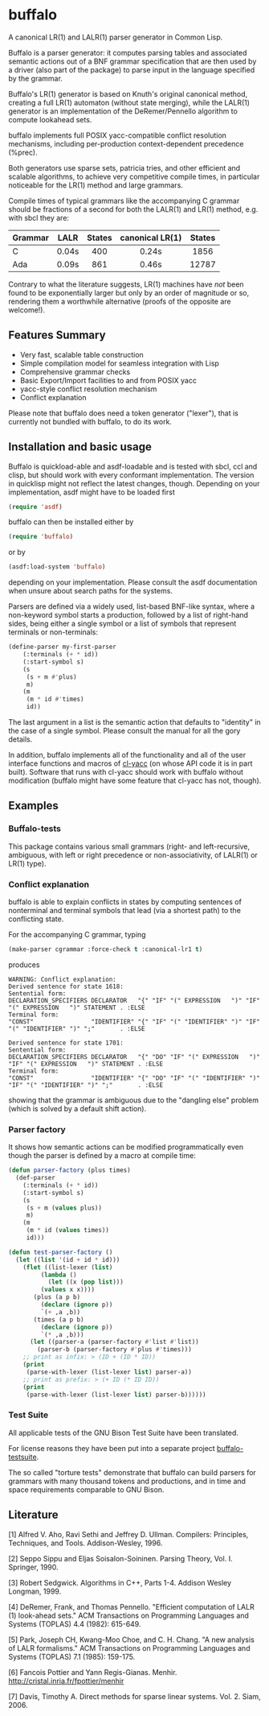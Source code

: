# buffalo
A canonical LR(1) and LALR(1) parser generator in Common Lisp.

Buffalo is a parser generator: it computes parsing tables and
associated semantic actions out of a BNF grammar specification that
are then used by a driver (also part of the package) to parse input in
the language specified by the grammar.

Buffalo's LR(1) generator is based on Knuth's original canonical
method, creating a full LR(1) automaton (without state merging), while the
LALR(1) generator is an implementation of the DeRemer/Pennello
algorithm to compute lookahead sets.

buffalo implements full POSIX yacc-compatible conflict resolution
mechanisms, including per-production context-dependent precedence
(%prec).

Both generators use sparse sets, patricia tries, and other efficient
and scalable algorithms, to achieve very competitive compile times, in
particular noticeable for the LR(1) method and large grammars.

Compile times of typical grammars like the accompanying C grammar
should be fractions of a second for both the LALR(1) and LR(1) method,
e.g. with sbcl they are:

Grammar       | LALR          | States         | canonical LR(1) | States
------------- |:-------------:|:--------------:|:---------------:|:---------:
C             | 0.04s         | 400            | 0.24s           | 1856
Ada           | 0.09s         | 861            | 0.46s           | 12787

Contrary to what the literature suggests, LR(1) machines have *not*
been found to be exponentially larger but only by an order of
magnitude or so, rendering them a worthwhile alternative (proofs of the
opposite are welcome!).


## Features Summary

- Very fast, scalable table construction
- Simple compilation model for seamless integration with Lisp
- Comprehensive grammar checks
- Basic Export/Import facilities to and from POSIX yacc
- yacc-style conflict resolution mechanism
- Conflict explanation

Please note that buffalo does need a token generator ("lexer"), that
is currently not bundled with buffalo, to do its work.


## Installation and basic usage

Buffalo is quickload-able and asdf-loadable and is tested with sbcl,
ccl and clisp, but should work with every conformant
implementation. The version in quicklisp might not reflect the latest
changes, though. Depending on your implementation, asdf might have to
be loaded first

```lisp
(require 'asdf)
```

buffalo can then be installed either by

```lisp
(require 'buffalo)
```

or by

```lisp
(asdf:load-system 'buffalo)
```

depending on your implementation. Please consult the asdf
documentation when unsure about search paths for the systems.

Parsers are defined via a widely used, list-based BNF-like syntax,
where a non-keyword symbol starts a production, followed by a list of
right-hand sides, being either a single symbol or a list of symbols
that represent terminals or non-terminals:

```lisp
(define-parser my-first-parser
    (:terminals (+ * id))
    (:start-symbol s)
    (s
     (s + m #'plus)
     m)
    (m
     (m * id #'times)
     id))
```

The last argument in a list is the semantic action that defaults
to "identity" in the case of a single symbol. Please consult the
manual for all the gory details.

In addition, buffalo implements all of the functionality and all of
the user interface functions and macros of
[cl-yacc](https://github.com/jech/cl-yacc) (on whose
API code it is in part built). Software that runs with cl-yacc should
work with buffalo without modification (buffalo might have some feature
that cl-yacc has not, though).


## Examples

### Buffalo-tests

This package contains various small grammars (right- and left-recursive,
ambiguous, with left or right precedence or non-associativity, of LALR(1) or
LR(1) type).

### Conflict explanation

buffalo is able to explain conflicts in states by computing sentences
of nonterminal and terminal symbols that lead (via a shortest path) to
the conflicting state.

For the accompanying C grammar, typing

```lisp
(make-parser cgrammar :force-check t :canonical-lr1 t)
```

produces

```
WARNING: Conflict explanation:
Derived sentence for state 1618:
Sentential form:
DECLARATION_SPECIFIERS DECLARATOR   "{" "IF" "(" EXPRESSION   ")" "IF" "(" EXPRESSION   ")" STATEMENT . :ELSE
Terminal form:
"CONST"                "IDENTIFIER" "{" "IF" "(" "IDENTIFIER" ")" "IF" "(" "IDENTIFIER" ")" ";"       . :ELSE

Derived sentence for state 1701:
Sentential form:
DECLARATION_SPECIFIERS DECLARATOR   "{" "DO" "IF" "(" EXPRESSION   ")" "IF" "(" EXPRESSION   ")" STATEMENT . :ELSE
Terminal form:
"CONST"                "IDENTIFIER" "{" "DO" "IF" "(" "IDENTIFIER" ")" "IF" "(" "IDENTIFIER" ")" ";"       . :ELSE
```

showing that the grammar is ambiguous due to the "dangling else" problem (which
is solved by a default shift action).

### Parser factory

It shows how semantic actions can be modified programmatically
even though the parser is defined by a macro at compile time:

```lisp
(defun parser-factory (plus times)
  (def-parser
    (:terminals (+ * id))
    (:start-symbol s)
    (s
     (s + m (values plus))
     m)
    (m
     (m * id (values times))
     id)))

(defun test-parser-factory ()
  (let ((list '(id + id * id)))
    (flet ((list-lexer (list)
	     (lambda ()
	       (let ((x (pop list)))
		 (values x x))))
	   (plus (a p b)
	     (declare (ignore p))
	     `(+ ,a ,b))
	   (times (a p b)
	     (declare (ignore p))
	     `(* ,a ,b)))
      (let ((parser-a (parser-factory #'list #'list))
	    (parser-b (parser-factory #'plus #'times)))
	;; print as infix: > (ID + (ID * ID))
	(print
	 (parse-with-lexer (list-lexer list) parser-a))
	;; print as prefix: > (+ ID (* ID ID))
	(print
	 (parse-with-lexer (list-lexer list) parser-b))))))
```

### Test Suite

All applicable tests of the GNU Bison Test Suite have been
translated.

For license reasons they have been put into a separate project
[buffalo-testsuite](https://github.com/fhuttner/buffalo-testsuite).

The so called "torture tests" demonstrate that buffalo can build
parsers for grammars with many thousand tokens and productions,
and in time and space requirements comparable to GNU Bison.


## Literature

[1] Alfred V. Aho, Ravi Sethi and Jeffrey D. Ullman. Compilers: Principles, Techniques, and Tools. Addison-Wesley, 1996.

[2] Seppo Sippu and Eljas Soisalon-Soininen. Parsing Theory, Vol. I. Springer, 1990.

[3] Robert Sedgwick. Algorithms in C++, Parts 1-4. Addison Wesley Longman, 1999.

[4] DeRemer, Frank, and Thomas Pennello. "Efficient computation of LALR (1) look-ahead sets." ACM Transactions on Programming Languages and Systems (TOPLAS) 4.4 (1982): 615-649.

[5] Park, Joseph CH, Kwang-Moo Choe, and C. H. Chang. "A new analysis of LALR formalisms." ACM Transactions on Programming Languages and Systems (TOPLAS) 7.1 (1985): 159-175.

[6] Fancois Pottier and Yann Regis-Gianas. Menhir. http://cristal.inria.fr/fpottier/menhir

[7] Davis, Timothy A. Direct methods for sparse linear systems. Vol. 2. Siam, 2006.
